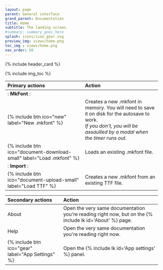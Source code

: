 ```yaml
---
layout: page
parent: General interface
grand_parent: Documentation
title: Home
subtitle: The landing screen.
#summary: summary_goes_here
splash: icons/icon_gear.svg
preview_img: views/home.png
toc_img : views/home.png
nav_order: 50
---
```


{% include header_card %}

{% include img_toc %}

| Primary actions       | Action          |
|:-------------|:------------------|
|: **MkFont** :||
| {% include btn ico="new" label="New .mkfont" %} | Creates a new .mkfont in memory. You will need to save it on disk for the autosave to work.<br>*If you don't, you will be assaulted by a modal when the timer runs out.* |
| {% include btn ico="document-download-small" label="Load .mkfont" %} | Loads an existing .mkfont file. |
|: **Import** :||
| {% include btn ico="document-upload-small" label="Load TTF" %} | Creates a new .mkfont from an existing TTF file. |


| Secondary actions       | Action          |
|:-------------|:------------------|
| About | Open the very same documentation you're reading right now, but on the {% include lk id='About' %} page. |
| Help | Open the very same documentation you're reading right now. |
| {% include btn ico="gear" label="App Settings" %} | Open the {% include lk id='App settings' %} panel. |